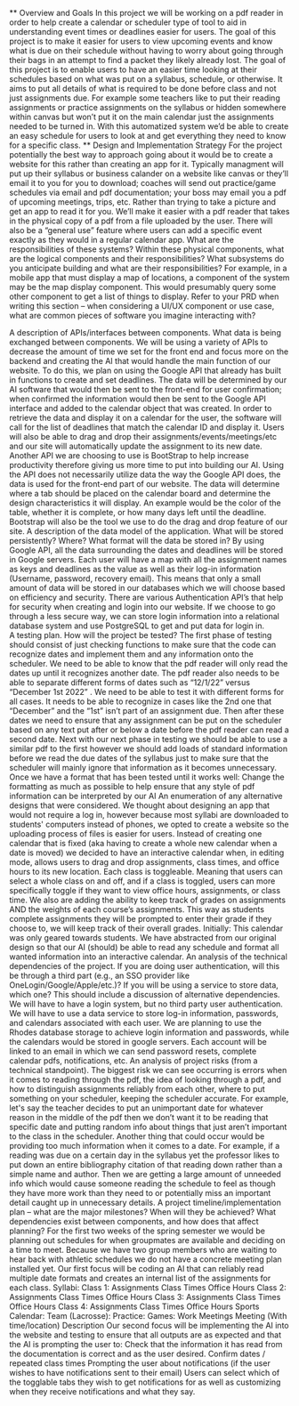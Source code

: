 ** Overview and Goals
In this project we will be working on a pdf reader in order to help create a calendar or scheduler type of tool to aid in understanding event times or deadlines easier for users. The goal of this project is to make it easier for users to view upcoming events and know what is due on their schedule without having to worry about going through their bags in an attempt to find a packet they likely already lost.  The goal of this project is to enable users to have an easier time looking at their schedules based on what was put on a syllabus, schedule, or otherwise. It aims to put all details of what is required to be done before class and not just assignments due. For example some teachers like to put their reading assignments or practice assignments on the syllabus or hidden somewhere within canvas but won’t put it on the main calendar just the assignments needed to be turned in. With this automatized system we’d be able to create an easy schedule for users to look at and get everything they need to know for a specific class. 
** Design and Implementation Strategy
For the project potentially the best way to approach going about it would be to create a website for this rather than creating an app for it. Typically managment will put up their syllabus or business calander on a website like canvas or they’ll email it to you for you to download; coaches will send out practice/game schedules via email and pdf documentation; your boss may email you a pdf of upcoming meetings, trips, etc. Rather than trying to take a picture and get an app to read it for you. We’ll make it easier with a pdf reader that takes in the physical copy of a pdf from a file uploaded by the user.
There will also be a “general use” feature where users can add a specific event exactly as they would in a regular calendar app. 
What are the responsibilities of these systems?
Within these physical components, what are the logical components and their responsibilities? What subsystems do you anticipate building and what are their responsibilities? For example, in a mobile app that must display a map of locations, a component of the system may be the map display component. This would presumably query some other component to get a list of things to display.
Refer to your PRD when writing this section – when considering a UI/UX component or use case, what are common pieces of software you imagine interacting with?


A description of APIs/interfaces between components. What data is being exchanged between components.
We will be using a variety of APIs to decrease the amount of time we set for the front end and focus more on the backend and creating the AI that would handle the main function of our website. To do this, we plan on using the Google API that already has built in functions to create and set deadlines. The data will be determined by our AI software that would then be sent to the front-end for user confirmation; when confirmed the information would then be sent to the Google API interface and added to the calendar object that was created. In order to retrieve the data and display it on a calendar for the user, the software will call for the list of deadlines that match the calendar ID and display it. 
Users will also be able to drag and drop their assignments/events/meetings/etc and our site will automatically update the assignment to its new date. 
Another API we are choosing to use is BootStrap to help increase productivity therefore giving us more time to put into building our AI. Using the API does not necessarily utilize data the way the Google API does, the data is used for the front-end part of our website. The data will determine where a tab should be placed on the calendar board and determine the design characteristics it will display. An example would be the color of the table, whether it is complete, or how many days left until the deadline.
Bootstrap will also be the tool we use to do the drag and drop feature of our site.
A description of the data model of the application. What will be stored persistently? Where? What format will the data be stored in?
By using Google API, all the data surrounding the dates and deadlines will be stored in Google servers. Each user will have a map with all the assignment names as keys and deadlines as the value as well as their log-in information (Username, password, recovery email). This means that only a small amount of data will be stored in our databases which we will choose based on efficiency and security. There are various Authentication API’s that help for security when creating and login into our website. If we choose to go through a less secure way, we can store login information into a relational database system and use PostgreSQL to get and put data for login in.  
A testing plan. How will the project be tested?
The first phase of testing should consist of just checking functions to make sure that the code can recognize dates and implement them and any information onto the scheduler. We need to be able to know that the pdf reader will only read the dates up until it recognizes another date. The pdf reader also needs to be able to separate different forms of dates such as “12/1/22” versus “December 1st 2022” . We need to be able to test it with different forms for all cases. It needs to be able to recognize in cases like the 2nd one that “December” and the “1st” isn’t part of an assignment due. Then after these dates we need to ensure that any assignment can be put on the scheduler based on any text put after or below a date before the pdf reader can read a second date. 
Next with our next phase in testing we should be able to use a similar pdf to the first however we should add loads   of standard information before we read the due dates of the syllabus just to make sure that the scheduler will mainly ignore that information as it becomes unnecessary. 
Once we have a format that has been tested until it works well: 
Change the formatting as much as possible to help ensure that any style of pdf information can be interpreted by our AI
An enumeration of any alternative designs that were considered.
We thought about designing an app that would not require a log in, however because most syllabi are downloaded to students' computers instead of phones, we opted to create a website so the uploading process of files is easier for users.
Instead of creating one calendar that is fixed (aka having to create a whole new calendar when a date is moved) we decided to have an interactive calendar when, in editing mode, allows users to drag and drop assignments, class times, and office hours to its new location. 
Each class is toggleable. Meaning that users can select a whole class on and off, and if a class is toggled, users can more specifically toggle if they want to view office hours, assignments, or class time.
We also are adding the ability to keep track of grades on assignments AND the weights of each course’s assignments. This way as students complete assignments they will be prompted to enter their grade if they choose to, we will keep track of their overall grades.
Initially: This calendar was only geared towards students. We have abstracted from our original design so that our AI (should) be able to read any schedule and format all wanted information into an interactive calendar. 
An analysis of the technical dependencies of the project. If you are doing user authentication, will this be through a third part (e.g., an SSO provider like OneLogin/Google/Apple/etc.)? If you will be using a service to store data, which one? This should include a discussion of alternative dependencies.
We will have to have a login system, but no third party user authentication. We will have to use a data service to store log-in information, passwords, and calendars associated with each user. We are planning to use the Rhodes database storage to achieve login information and passwords, while the calendars would be stored in google servers. 
Each account will be linked to an email in which we can send password resets, complete calendar pdfs, notifications, etc.
An analysis of project risks (from a technical standpoint).
The biggest risk we can see occurring is errors when it comes to reading through the pdf, the idea of looking through a pdf, and how to distinguish assignments reliably from each other, where to put something on your scheduler, keeping the scheduler accurate. For example, let's say the teacher decides to put an unimportant date for whatever reason in the middle of the pdf then we don’t want it to be reading that specific date and putting random info about things that just aren’t important to the class in the scheduler. 
Another thing that could occur would be providing too much information when it comes to a date. For example, if a reading was due on a certain day in the syllabus yet the professor likes to put down an entire bibliography citation of that reading down rather than a simple name and author. Then we are getting a large amount of unneeded info which would cause someone reading the schedule to feel as though they have more work than they need to or potentially miss an important detail caught up in unnecessary details. 
A project timeline/implementation plan – what are the major milestones? When will they be achieved? What dependencies exist between components, and how does that affect planning?
For the first two weeks of the spring semester we would be planning out schedules for when groupmates are available and deciding on a time to meet. 
Because we have two group members who are waiting to hear back with athletic schedules we do not have a concrete meeting plan installed yet.
Our first focus will be coding an AI that can reliably read multiple date formats and creates an internal list of the assignments for each class.
Syllabi:
Class 1:
Assignments 
Class Times
Office Hours
Class 2:
Assignments 
Class Times
Office Hours
Class 3:
Assignments 
Class Times
Office Hours
Class 4:
Assignments 
Class Times
Office Hours
Sports Calendar:
Team (Lacrosse):
Practice:
Games:
Work Meetings
Meeting (With time/location)
Description
Our second focus will be implementing the AI into the website and testing to ensure that all outputs are as expected and that the AI is prompting the user to:
Check that the information it has read from the documentation is correct and as the user desired.
Confirm dates / repeated class times
Prompting the user about notifications (if the user wishes to have notifications sent to their email)
Users can select which of the togglable tabs they wish to get notifications for as well as customizing when they receive notifications and what they say.








